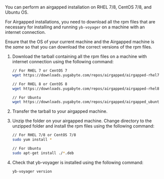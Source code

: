 <!--
+++
private=true
+++
-->
You can perform an airgapped installation on RHEL 7/8, CentOS 7/8, and Ubuntu OS.

For Airgapped installations, you need to download all the rpm files that are necessary for installing and running `yb-voyager` on a machine with an internet connection.

Ensure that the OS of your current machine and the Airgapped machine is the _same_ so that you can download the correct versions of the rpm files.

1. Download the tarball containing all the rpm files on a machine with internet connection using the following command:

    ```sh
    // For RHEL 7 or CentOS 7
    wget https://downloads.yugabyte.com/repos/airgapped/airgapped-rhel7.tar.gz
    ```

    ```sh
    // For RHEL 8 or CentOS 8
    wget https://downloads.yugabyte.com/repos/airgapped/airgapped-rhel8.tar.gz
    ```

    ```sh
    // For Ubuntu
    wget https://downloads.yugabyte.com/repos/airgapped/airgapped_ubuntu.tar.gz
    ```

1. Transfer the tarball to your airgapped machine.

1. Unzip the folder on your airgapped machine. Change directory to the unzipped folder and install the rpm files using the following command:

    ```sh
    // For RHEL 7/8 or CentOS 7/8
    sudo yum install *
    ```

    ```sh
    // For Ubuntu
    sudo apt-get install ./*.deb
    ```

1. Check that yb-voyager is installed using the following command:

    ```sh
    yb-voyager version
    ```
